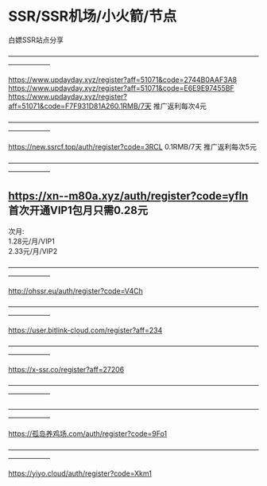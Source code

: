# SSR/SSR机场/小火箭/节点
白嫖SSR站点分享

——————————————————————————————————————————   



https://www.updayday.xyz/register?aff=51071&code=2744B0AAF3A8
https://www.updayday.xyz/register?aff=51071&code=E6E9E97455BF
https://www.updayday.xyz/register?aff=51071&code=F7F931D81A260.1RMB/7天    推广返利每次4元 
                                          
—————————————————————————————————————————— 

https://new.ssrcf.top/auth/register?code=3RCL  0.1RMB/7天    推广返利每次5元 
                                          
—————————————————————————————————————————— 

##  https://xn--m80a.xyz/auth/register?code=yfln   首次开通VIP1包月只需0.28元 	
   次月:<br>
   1.28元/月/VIP1		<br>
   2.33元/月/VIP2  <br>


——————————————————————————————————————————   

http://ohssr.eu/auth/register?code=V4Ch

——————————————————————————————————————————   

https://user.bitlink-cloud.com/register?aff=234

——————————————————————————————————————————   

https://x-ssr.co/register?aff=27206

——————————————————————————————————————————   


——————————————————————————————————————————   

https://孤岛养鸡场.com/auth/register?code=9Fo1


——————————————————————————————————————————   

https://yiyo.cloud/auth/register?code=Xkm1


